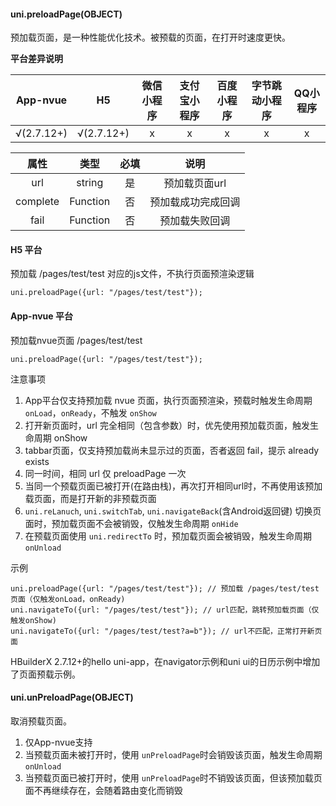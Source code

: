 #### uni.preloadPage(OBJECT)

预加载页面，是一种性能优化技术。被预载的页面，在打开时速度更快。

**平台差异说明**

|App-nvue|H5|微信小程序|支付宝小程序|百度小程序|字节跳动小程序|QQ小程序|
|:-:|:-:|:-:|:-:|:-:|:-:|:-:|
|√(2.7.12+)|√(2.7.12+)|x|x|x|x|x|


|属性|类型|必填|说明|
|:-:|:-:|:-:|:-:|
|url|string|是|预加载页面url|
|complete|Function|否|预加载成功完成回调|
|fail|Function|否|预加载失败回调|


#### H5 平台

预加载 /pages/test/test 对应的js文件，不执行页面预渲染逻辑
```
uni.preloadPage({url: "/pages/test/test"});
```

#### App-nvue 平台

预加载nvue页面 /pages/test/test
```
uni.preloadPage({url: "/pages/test/test"});
```

注意事项
1. App平台仅支持预加载 nvue 页面，执行页面预渲染，预载时触发生命周期 `onLoad`，`onReady`，不触发 `onShow`
2. 打开新页面时，url 完全相同（包含参数）时，优先使用预加载页面，触发生命周期 onShow
3. tabbar页面，仅支持预加载尚未显示过的页面，否者返回 fail，提示 already exists
4. 同一时间，相同 url 仅 preloadPage 一次
5. 当同一个预载页面已被打开(在路由栈)，再次打开相同url时，不再使用该预加载页面，而是打开新的非预载页面
6. `uni.reLanuch`, `uni.switchTab`, `uni.navigateBack`(含Android返回键) 切换页面时，预加载页面不会被销毁，仅触发生命周期 `onHide`
7. 在预载页面使用 `uni.redirectTo` 时，预加载页面会被销毁，触发生命周期 `onUnload`

示例
```
uni.preloadPage({url: "/pages/test/test"}); // 预加载 /pages/test/test 页面（仅触发onLoad，onReady)
uni.navigateTo({url: "/pages/test/test"}); // url匹配，跳转预加载页面（仅触发onShow)
uni.navigateTo({url: "/pages/test/test?a=b"}); // url不匹配，正常打开新页面
```

HBuilderX 2.7.12+的hello uni-app，在navigator示例和uni ui的日历示例中增加了页面预载示例。

#### uni.unPreloadPage(OBJECT)

取消预载页面。

1. 仅App-nvue支持
2. 当预载页面未被打开时，使用 `unPreloadPage`时会销毁该页面，触发生命周期 `onUnload`
3. 当预载页面已被打开时，使用 `unPreloadPage`时不销毁该页面，但该预加载页面不再继续存在，会随着路由变化而销毁
